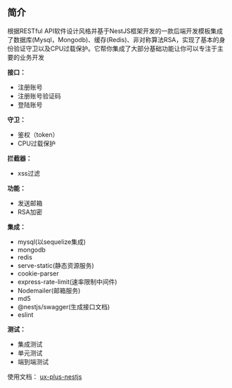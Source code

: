## 简介

根据RESTful API软件设计风格并基于NestJS框架开发的一款后端开发模板集成了数据库(Mysql，Mongodb)、缓存(Redis)、非对称算法RSA，实现了基本的身份验证守卫以及CPU过载保护。它帮你集成了大部分基础功能让你可以专注于主要的业务开发

**接口：**
- 注册账号
- 注册账号验证码
- 登陆账号

**守卫：**
- 鉴权（token）
- CPU过载保护

**拦截器：**
- xss过滤

**功能：**
- 发送邮箱
- RSA加密

**集成：**
- mysql(以sequelize集成)
- mongodb
- redis
- serve-static(静态资源服务)
- cookie-parser
- express-rate-limit(速率限制中间件)
- Nodemailer(邮箱服务)
- md5
- @nestjs/swagger(生成接口文档)
- eslint

**测试：**
- 集成测试
- 单元测试
- 端到端测试

使用文档：
[ux-plus-nestjs](www.ux-plus-nestjs.cn "ux-plus-nestjs")
